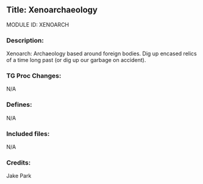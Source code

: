 ## Title: Xenoarchaeology

MODULE ID: XENOARCH

### Description:

Xenoarch: Archaeology based around foreign bodies. Dig up encased relics of a time long past (or dig up our garbage on accident). 

### TG Proc Changes:

N/A

### Defines:

N/A

### Included files:

N/A

### Credits:

Jake Park
